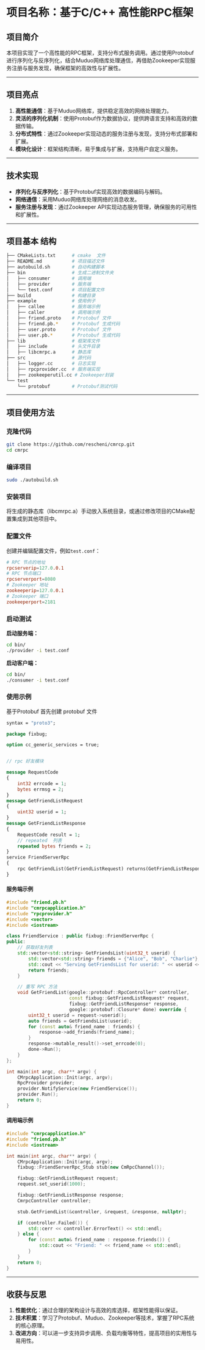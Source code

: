# 项目名称：基于C/C++ 高性能RPC框架

## 项目简介

本项目实现了一个高性能的RPC框架，支持分布式服务调用。通过使用Protobuf进行序列化与反序列化，结合Muduo网络库处理通信，再借助Zookeeper实现服务注册与服务发现，确保框架的高效性与扩展性。

------

## 项目亮点

1. **高性能通信**：基于Muduo网络库，提供稳定高效的网络处理能力。
2. **灵活的序列化机制**：使用Protobuf作为数据协议，提供跨语言支持和高效的数据传输。
3. **分布式特性**：通过Zookeeper实现动态的服务注册与发现，支持分布式部署和扩展。
4. **模块化设计**：框架结构清晰，易于集成与扩展，支持用户自定义服务。

------

## 技术实现

- **序列化与反序列化**：基于Protobuf实现高效的数据编码与解码。
- **网络通信**：采用Muduo网络库处理网络的消息收发。
- **服务注册与发现**：通过Zookeeper API实现动态服务管理，确保服务的可用性和扩展性。

------

## 项目基本 结构

```bash
├── CMakeLists.txt      # cmake  文件
├── README.md           # 项目描述文件
├── autobuild.sh        # 自动构建脚本
├── bin                 # 生成二进制文件夹
│   ├── consumer        # 调用端
│   ├── provider        # 服务端
│   └── test.conf       # 项目配置文件
├── build               # 构建目录
├── example             # 使用例子
│   ├── callee          # 服务端示例
│   ├── caller          # 调用端示例
│   ├── friend.proto    # Protobuf 文件
│   ├── friend.pb.*     # Protobuf 生成代码
│   ├── user.proto      # Protobuf 文件
│   ├── user.pb.*       # Protobuf 生成代码
├── lib                 # 框架库文件
│   ├── include         # 头文件目录
│   ├── libcmrpc.a      # 静态库
├── src                 # 源代码
│   ├── logger.cc       # 日志实现
│   ├── rpcprovider.cc  # 服务端实现
│   ├── zookeeperutil.cc # Zookeeper封装
└── test
    └── protobuf        # Protobuf测试代码
```

------

## 项目使用方法

### 克隆代码

```bash
git clone https://github.com/rescheni/cmrcp.git
cd cmrpc
```

### 编译项目

```bash
sudo ./autobuild.sh
```

### 安装项目

将生成的静态库（libcmrpc.a）手动放入系统目录，或通过修改项目的CMake配置集成到其他项目中。

### 配置文件

创建并编辑配置文件，例如`test.conf`：

```conf
# RPC 节点的地址
rpcserverip=127.0.0.1
# RPC 节点端口
rpcserverport=8080
# Zookeeper 地址
zookeeperip=127.0.0.1
# Zookeeper 端口
zookeeperport=2181
```

### 启动测试

**启动服务端：**

```bash
cd bin/
./provider -i test.conf
```

**启动客户端：**

```bash
cd bin/
./consumer -i test.conf
```

### 使用示例

基于Protobuf  首先创建 protobuf 文件

```protobuf
syntax = "proto3";

package fixbug;

option cc_generic_services = true;


// rpc 好友模块 

message RequestCode
{
    int32 errcode = 1;
    bytes errmsg = 2;
}
message GetFriendListRequest
{
    uint32 userid = 1;
}
message GetFriendListResponse
{
    RequestCode result = 1;
    // repeated  列表
    repeated bytes friends = 2;
}
service FriendServerRpc
{
    rpc GetFriendList(GetFriendListRequest) returns(GetFriendListResponse);
}
```



#### 服务端示例

```cpp
#include "friend.pb.h"
#include "cmrpcapplication.h"
#include "rpcprovider.h"
#include <vector>
#include <iostream>

class FriendService : public fixbug::FriendServerRpc {
public:
    // 获取好友列表
    std::vector<std::string> GetFriendsList(uint32_t userid) {
        std::vector<std::string> friends = {"Alice", "Bob", "Charlie"};
        std::cout << "Serving GetFriendsList for userid: " << userid << std::endl;
        return friends;
    }

    // 重写 RPC 方法
    void GetFriendList(google::protobuf::RpcController* controller,
                       const fixbug::GetFriendListRequest* request,
                       fixbug::GetFriendListResponse* response,
                       google::protobuf::Closure* done) override {
        uint32_t userid = request->userid();
        auto friends = GetFriendsList(userid);
        for (const auto& friend_name : friends) {
            response->add_friends(friend_name);
        }
        response->mutable_result()->set_errcode(0);
        done->Run();
    }
};

int main(int argc, char** argv) {
    CMrpcApplication::Init(argc, argv);
    RpcProvider provider;
    provider.NotifyService(new FriendService());
    provider.Run();
    return 0;
}
```

#### 调用端示例

```cpp
#include "cmrpcapplication.h"
#include "friend.pb.h"
#include <iostream>

int main(int argc, char** argv) {
    CMrpcApplication::Init(argc, argv);
    fixbug::FriendServerRpc_Stub stub(new CmRpcChannel());

    fixbug::GetFriendListRequest request;
    request.set_userid(1000);

    fixbug::GetFriendListResponse response;
    CmrpcController controller;

    stub.GetFriendList(&controller, &request, &response, nullptr);

    if (controller.Failed()) {
        std::cerr << controller.ErrorText() << std::endl;
    } else {
        for (const auto& friend_name : response.friends()) {
            std::cout << "Friend: " << friend_name << std::endl;
        }
    }
    return 0;
}
```

------

## 收获与反思

1. **性能优化**：通过合理的架构设计与高效的库选择，框架性能得以保证。
2. **技术积累**：学习了Protobuf、Muduo、Zookeeper等技术，掌握了RPC系统的核心原理。
3. **改进方向**：可以进一步支持异步调用、负载均衡等特性，提高项目的实用性与易用性。